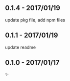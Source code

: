 0.1.4 - 2017/01/19
----------------------
update pkg file, add npm files

0.1.1 - 2017/01/19
----------------------
update readme

0.1.0 - 2017/01/17
----------------------
:sparkles: